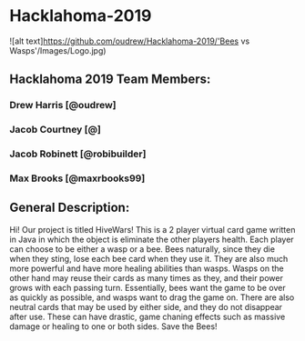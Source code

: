 # Hacklahoma-2019 
![alt text]https://github.com/oudrew/Hacklahoma-2019/'Bees vs Wasps'/Images/Logo.jpg)

## Hacklahoma 2019 Team Members:
### Drew Harris [@oudrew]
### Jacob Courtney [@]
### Jacob Robinett [@robibuilder]
### Max Brooks [@maxrbooks99]

## General Description:
Hi! Our project is titled HiveWars! This is a 2 player virtual card game written in Java in which the object is eliminate the other players health. Each player can choose to be either a wasp or a bee. Bees naturally, since they die when they sting, lose each bee card when they use it. They are also much more powerful and have more healing abilities than wasps. Wasps on the other hand may reuse their cards as many times as they, and their power grows with each passing turn. Essentially, bees want the game to be over as quickly as possible, and wasps want to drag the game on. There are also neutral cards that may be used by either side, and they do not disappear after use. These can have drastic, game chaning effects such as massive damage or healing to one or both sides. Save the Bees!
